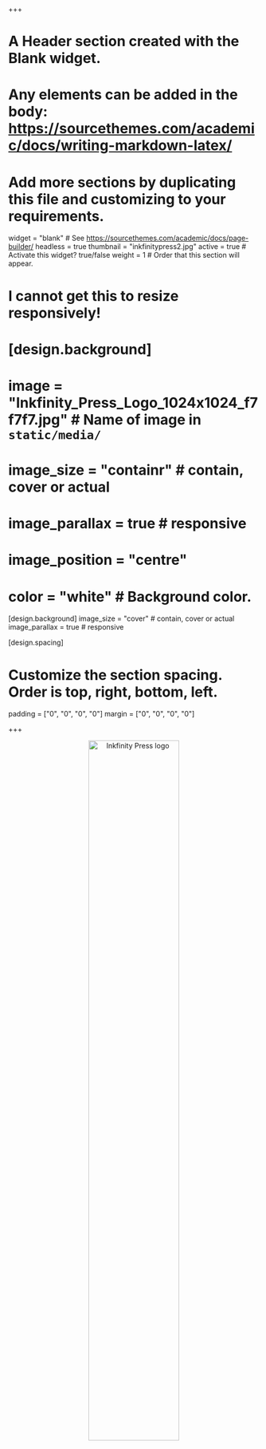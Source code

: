 +++
# A Header section created with the Blank widget.
# Any elements can be added in the body: https://sourcethemes.com/academic/docs/writing-markdown-latex/
# Add more sections by duplicating this file and customizing to your requirements.

widget = "blank"  # See https://sourcethemes.com/academic/docs/page-builder/
headless = true
thumbnail = "inkfinitypress2.jpg"
active = true  # Activate this widget? true/false
weight = 1  # Order that this section will appear.

# I cannot get this to resize responsively! 
# [design.background]
#   image = "Inkfinity_Press_Logo_1024x1024_f7f7f7.jpg"  # Name of image in `static/media/`
#   image_size = "containr" # contain, cover or actual
#   image_parallax = true # responsive 
#   image_position = "centre"
#   color = "white" # Background color.

[design.background]
   image_size = "cover" # contain, cover or actual
   image_parallax = true # responsive 

  
[design.spacing]
  # Customize the section spacing. Order is top, right, bottom, left.
  padding = ["0", "0", "0", "0"]
  margin = ["0", "0", "0", "0"] 
  
+++

<!-- 

Image in static (used to set the size of the widget).
I tried to get this to cover the entire width of the screen but 
haven't been able to work it out. It sits in the widget and the 
widget has a margin

-->

<!-- 
{{< figure src="wilhelm-gunkel-6bibCUj3lfA-unsplash.jpg" 
           alt="Typewriter showing text: the best way is to start">}}

{{< figure src="wilhelm-gunkel-6bibCUj3lfA-unsplash.jpg" 
           alt="Typewriter showing text: the best way is to start">}}

![](/media/img/wilhelm-gunkel-6bibCUj3lfA-unsplash.jpg){width = "100%"}
-->


<center>
<img src = "Inkfinity_Press_Logo_1024x1024_f7f7f7.jpg"
     alt = "Inkfinity Press logo"
     style = "width: 60%; max-width: 60%; opacity: 100;">
</center>


<!--
&nbsp;<br/><br/><br/><br/><br/><br/><br/><br/><br/><br/><br/><br/><br/><br/><br/><br/><br/><br/>
-->




















